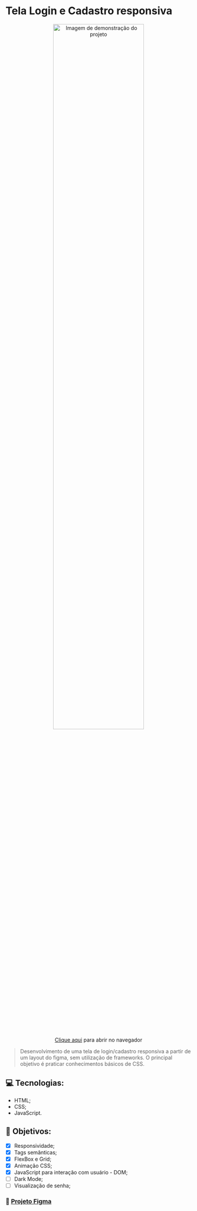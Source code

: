 #  Tela Login e Cadastro responsiva

<div align="center">
<img src="https://github.com/falcaomm/tela-login-cadastro/assets/108558119/aa15f08f-63e3-4023-bc98-8ebffb8df2a1" alt="Imagem de demonstração do projeto" width="70%">
  <p><a href="https://falcaomm.github.io/tela-login-cadastro/">Clique aqui</a> para abrir no navegador<p/>
</div>

> Desenvolvimento de uma tela de login/cadastro responsiva a partir de um layout do figma, sem utilização de frameworks. O principal objetivo é praticar conhecimentos básicos de CSS.

## 💻 Tecnologias: 
* HTML;
* CSS;
* JavaScript.

## 📝 Objetivos:
- [x] Responsividade;
- [x] Tags semânticas;
- [x] FlexBox e Grid;
- [x] Animação CSS;
- [x] JavaScript para interação com usuário - DOM; 
- [ ] Dark Mode; 
- [ ] Visualização de senha; 

### 📌 [Projeto Figma](https://www.figma.com/file/2xaNVaPZKCylb4CYQCuJCH/login%2Fcadastro?node-id=0%3A1)
